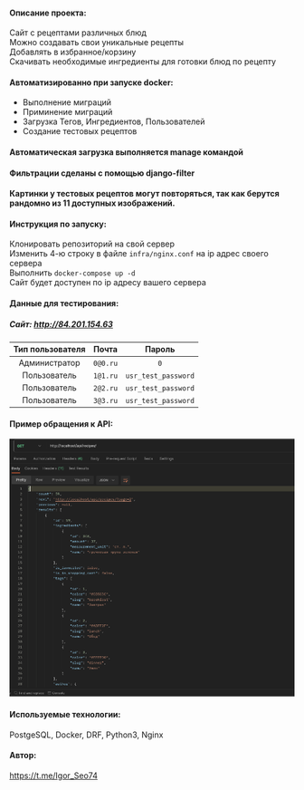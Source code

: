 #### Описание проекта:  
Сайт с рецептами различных блюд  
Можно создавать свои уникальные рецепты  
Добавлять в избранное/корзину  
Скачивать необходимые ингредиенты для готовки блюд по рецепту  
  
#### Автоматизированно при запуске docker:  
 - Выполнение миграций  
 - Приминение миграций  
 - Загрузка Тегов, Ингредиентов, Пользователей  
 - Создание тестовых рецептов  
#### Автоматическая загрузка выполняется manage командой  
#### Фильтрации сделаны с помощью django-filter  
#### Картинки у тестовых рецептов могут повторяться, так как берутся рандомно из 11 доступных изображений.  
  
#### Инструкция по запуску:
Клонировать репозиторий на свой сервер  
Изменить 4-ю строку в файле ```infra/nginx.conf``` на ip адрес своего сервера  
Выполнить ```docker-compose up -d```  
Сайт будет доступен по ip адресу вашего сервера  

#### Данные для тестирования:  
##### Сайт: http://84.201.154.63  
|    Тип пользователя      |     Почта       |         Пароль         |
| :---:| :-----: | :---:|
|Администратор |```0@0.ru```|```0```|
|Пользователь  |```1@1.ru```  | ```usr_test_password```|
|Пользователь  |```2@2.ru```  | ```usr_test_password```|
|Пользователь  |```3@3.ru```  | ```usr_test_password```|

#### Пример обращения к API:
![Image alt](https://github.com/Felix-74/foodgram-project-react/blob/master/example_img/get_recipes_api.png)

#### Используемые технологии:
PostgeSQL, Docker, DRF, Python3, Nginx

#### Автор:
https://t.me/Igor_Seo74
